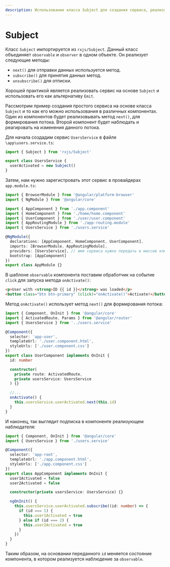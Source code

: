 ```yaml
---
description: Использование класса Subject для создания сервиса, реализующего observable и observer в Angular5.
---
```


# Subject

Класс `Subject` импортируется из `rxjs/Subject`. Данный класс объединяет `observable` и `observer` в одном объекте. Он реализует следующие методы:

- `next()` для отправки данных используется метод.
- `subscribe()` для принятия данных метод.
- `unsubscribe()` для отписки.

Хорошей практикой является реализовать сервис на основе `Subject` и использовать его как альтернативу `Emit`.

Рассмотрим пример создания простого сервиса на основе класса `Subject` и то как его можно использования в различных компонентах. Один из компонентов будет реализовывать метод `next()`, для формирования потока. Второй компонент будет наблюдать и реагировать на изменения данного потока.

Для начала создадим сервис `UsersService` в файле `\app\users.service.ts`:

```typescript
import { Subject } from 'rxjs/Subject'

export class UsersService {
  userActivated = new Subject()
}
```

Затем, нам нужно зарегистровать этот сервис в провайдерах `app.module.ts`:

```typescript
import { BrowserModule } from '@angular/platform-browser'
import { NgModule } from '@angular/core'

import { AppComponent } from './app.component'
import { HomeComponent } from './home/home.component'
import { UserComponent } from './user/user.component'
import { AppRoutingModule } from './app-routing.module'
import { UsersService } from './users.service'

@NgModule({
  declarations: [AppComponent, HomeComponent, UserComponent],
  imports: [BrowserModule, AppRoutingModule],
  providers: [UsersService], // имя сервиса нужно передать в массив ключа providers
  bootstrap: [AppComponent]
})
export class AppModule {}
```

В шаблоне `observable` компонента поставим обработчик на событие `click` для запуска метода `onActivate()`:

```html
<p>User with <strong>ID {{ id }}</strong> was loaded</p>
<button class="btn btn-primary" (click)="onActivate()">Activate!</button>
```

Метод `onActivate()` использует метод `next()` для формирования потока:

```typescript
import { Component, OnInit } from '@angular/core'
import { ActivatedRoute, Params } from '@angular/router'
import { UsersService } from '../users.service'

@Component({
  selector: 'app-user',
  templateUrl: './user.component.html',
  styleUrls: ['./user.component.css']
})
export class UserComponent implements OnInit {
  id: number

  constructor(
    private route: ActivatedRoute,
    private usersService: UsersService
  ) {}

  //...
  onActivate() {
    this.usersService.userActivated.next(this.id)
  }
}
```

И наконец, так выглядит подписка в компоненте реализующем наблюдателя:

```typescript
import { Component, OnInit } from '@angular/core'
import { UsersService } from './users.service'

@Component({
  selector: 'app-root',
  templateUrl: './app.component.html',
  styleUrls: ['./app.component.css']
})
export class AppComponent implements OnInit {
  user1Activated = false
  user2Activated = false

  constructor(private usersService: UsersService) {}

  ngOnInit() {
    this.usersService.userActivated.subscribe((id: number) => {
      if (id === 1) {
        this.user1Activated = true
      } else if (id === 2) {
        this.user2Activated = true
      }
    })
  }
}
```

Таким образом, на основании переданного `id` меняется состояние компонента, в котором реализуется наблюдение за `observable`.
